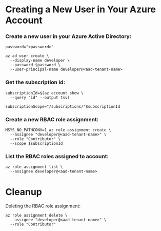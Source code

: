 # Creating a New User in Your Azure Account


### Create a new user in your Azure Active Directory:
```
password="<password>"

az ad user create \
  --display-name developer \
  --password $password \
  --user-principal-name developer@<aad-tenant-name>
```

### Get the subscription id:
```
subscriptionId=$(az account show \
  --query "id" --output tsv)

subscriptionScope="/subscriptions/"$subscriptionId
```

### Create a new RBAC role assignment:
```
MSYS_NO_PATHCONV=1 az role assignment create \
  --assignee "developer@<aad-tenant-name>" \
  --role "Contributor" \
  --scope $subscriptionId
```

### List the RBAC roles assigned to account:
```
az role assignment list \
  --assignee developer@<aad-tenant-name> 
```

# Cleanup

Deleting the RBAC role assignment:
```
az role assignment delete \
  --assignee "developer@<aad-tenant-name>" \
  --role "Contributor"
```